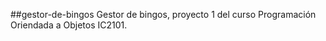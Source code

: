 ##gestor-de-bingos
Gestor de bingos, proyecto 1 del curso Programación Oriendada a Objetos IC2101. 
